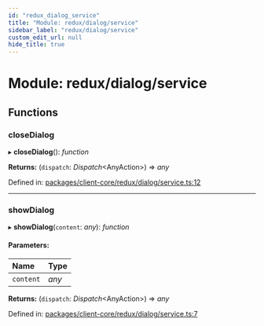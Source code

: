 ```yaml
---
id: "redux_dialog_service"
title: "Module: redux/dialog/service"
sidebar_label: "redux/dialog/service"
custom_edit_url: null
hide_title: true
---
```


# Module: redux/dialog/service

## Functions

### closeDialog

▸ **closeDialog**(): *function*

**Returns:** (`dispatch`: *Dispatch*<AnyAction\>) => *any*

Defined in: [packages/client-core/redux/dialog/service.ts:12](https://github.com/xr3ngine/xr3ngine/blob/56376a778/packages/client-core/redux/dialog/service.ts#L12)

___

### showDialog

▸ **showDialog**(`content`: *any*): *function*

#### Parameters:

Name | Type |
:------ | :------ |
`content` | *any* |

**Returns:** (`dispatch`: *Dispatch*<AnyAction\>) => *any*

Defined in: [packages/client-core/redux/dialog/service.ts:7](https://github.com/xr3ngine/xr3ngine/blob/56376a778/packages/client-core/redux/dialog/service.ts#L7)
